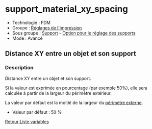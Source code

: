 # support_material_xy_spacing

* Technologie : FDM
* Groupe : [Réglages de l'Impression](../print_settings/print_settings.md)
* Sous groupe : [Support](../print_settings/print_settings.md#support) - [Option pour le réglage des supports](../print_settings/print_settings.md#option-pour-le-réglage-des-supports)
* Mode : Avancé

## Distance XY entre un objet et son support 

### Description

Distance  XY entre un objet et son support. 

Si la valeur est exprimée en pourcentage (par exemple 50%),  elle sera calculée à partir de la largeur du périmètre extérieur.

La valeur par défaut est la moitié de la largeur du [périmètre externe](external_perimeter_extrusion_width.md).

* Valeur par défaut : 50 %


[Retour Liste variables](variable_list.md)